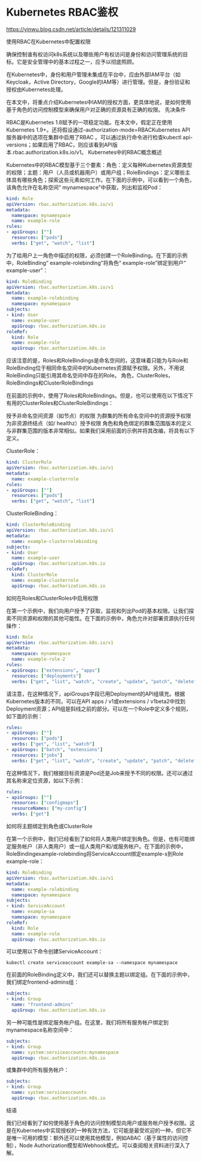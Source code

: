 # Kubernetes RBAC鉴权

https://yinwu.blog.csdn.net/article/details/121311029



使用RBAC在Kubernetes中配置权限

确保控制谁有权访问k8s系统以及哪些用户有权访问是身份和访问管理系统的目标。它是安全管理中的基本过程之一，应予以彻底照顾。

在Kubernetes中，身份和用户管理未集成在平台中，应由外部IAM平台（如Keycloak，Active Directory，Google的IAM等）进行管理。但是，身份验证和授权由Kubernetes处理。

在本文中，将重点介绍Kubernetes中IAM的授权方面，更具体地说，是如何使用基于角色的访问控制模型来确保用户对正确的资源具有正确的权限。
先决条件

RBAC是Kubernetes 1.8赋予的一项稳定功能。在本文中，假定正在使用Kubernetes 1.9+。还将假设通过–authorization-mode=RBACKubernetes API服务器中的选项在集群中启用了RBAC 。可以通过执行命令进行检查kubectl api-versions；如果启用了RBAC，则应该看到API版本.rbac.authorization.k8s.io/v1。
Kubernetes中的RBAC概念概述

Kubernetes中的RBAC模型基于三个要素：角色：定义每种Kubernetes资源类型的权限；主题：用户（人员或机器用户）或用户组；RoleBindings：定义哪些主体具有哪些角色；探索这些元素如何工作。在下面的示例中，可以看到一个角色，该角色允许在名称空间“ mynamespace”中获取，列出和监视Pod：

```yaml
kind: Role
apiVersion: rbac.authorization.k8s.io/v1
metadata:
  namespace: mynamespace
  name: example-role
rules:
- apiGroups: [""]
  resources: ["pods"]
  verbs: ["get", "watch", "list"]

```



为了给用户上一角色中描述的权限，必须创建一个RoleBinding。在下面的示例中，RoleBinding“ example-rolebinding”将角色“ example-role”绑定到用户“ example-user”：

```yaml
kind: RoleBinding
apiVersion: rbac.authorization.k8s.io/v1
metadata:
  name: example-rolebinding
  namespace: mynamespace
subjects:
- kind: User
  name: example-user
  apiGroup: rbac.authorization.k8s.io
roleRef:
  kind: Role
  name: example-role
  apiGroup: rbac.authorization.k8s.io

```



应该注意的是，Roles和RoleBindings是命名空间的，这意味着只能为与Role和RoleBinding位于相同命名空间中的Kubernetes资源赋予权限。另外，不用说RoleBinding只能引用其命名空间中存在的Role。
角色，ClusterRoles，RoleBindings和ClusterRoleBindings

在前面的示例中，使用了Roles和RoleBindings。但是，也可以使用在以下情况下有用的ClusterRoles和ClusterRoleBindings：

授予非命名空间资源（如节点）的权限 为群集的所有命名空间中的资源授予权限 为非资源终结点（如/ healthz）授予权限 角色和角色绑定的群集范围版本的定义与非群集范围的版本非常相似。如果我们采用前面的示例并将其改编，将具有以下定义。

ClusterRole：

```yaml
kind: ClusterRole
apiVersion: rbac.authorization.k8s.io/v1
metadata:
  name: example-clusterrole
rules:
- apiGroups: [""]
  resources: ["pods"]
  verbs: ["get", "watch", "list"]


```



ClusterRoleBinding：

```yaml
kind: ClusterRoleBinding
apiVersion: rbac.authorization.k8s.io/v1
metadata:
  name: example-clusterrolebinding
subjects:
- kind: User
  name: example-user
  apiGroup: rbac.authorization.k8s.io
roleRef:
  kind: ClusterRole
  name: example-clusterrole
  apiGroup: rbac.authorization.k8s.io

```



如何在Roles和ClusterRoles中启用权限

在第一个示例中，我们向用户授予了获取，监视和列出Pod的基本权限。让我们探索不同资源和权限的其他可能性。在下面的示例中，角色允许对部署资源执行任何操作：

```yaml
kind: Role
apiVersion: rbac.authorization.k8s.io/v1
metadata:
  namespace: mynamespace
  name: example-role-2
rules:
- apiGroups: ["extensions", "apps"]
  resources: ["deployments"]
  verbs: ["get", "list", "watch", "create", "update", "patch", "delete"]

```



请注意，在这种情况下，apiGroups字段已用Deployment的API组填充。根据Kubernetes版本的不同，可以在API apps / v1或extensions / v1beta2中找到Deployment资源；API组是斜线之前的部分。可以在一个Role中定义多个规则，如下面的示例：

```yaml
rules:
- apiGroups: [""]
  resources: ["pods"]
  verbs: ["get", "list", "watch"]
- apiGroups: ["batch", "extensions"]
  resources: ["jobs"]
  verbs: ["get", "list", "watch", "create", "update", "patch", "delete"]

```



在这种情况下，我们根据目标资源是Pod还是Job来授予不同的权限。还可以通过其名称来定位资源，如以下示例：

```yaml
rules:
- apiGroups: [""]
  resources: ["configmaps"]
  resourceNames: ["my-config"]
  verbs: ["get"]


```



如何将主题绑定到角色或ClusterRole

在第一个示例中，我们已经看到了如何将人类用户绑定到角色。但是，也有可能绑定服务帐户（非人类用户）或一组人类用户和/或服务帐户。在下面的示例中，RoleBindingexample-rolebinding将ServiceAccount绑定example-s到Role example-role：

```yaml
kind: RoleBinding
apiVersion: rbac.authorization.k8s.io/v1
metadata:
  name: example-rolebinding
  namespace: mynamespace
subjects:
- kind: ServiceAccount
  name: example-sa
  namespace: mynamespace
roleRef:
  kind: Role
  name: example-role
  apiGroup: rbac.authorization.k8s.io

```



可以使用以下命令创建ServiceAccount：

```shell
kubectl create serviceaccount example-sa --namespace mynamespace

```

在前面的RoleBinding定义中，我们还可以替换主题以绑定组。在下面的示例中，我们绑定frontend-admins组：

```yaml
subjects:
- kind: Group
  name: "frontend-admins"
  apiGroup: rbac.authorization.k8s.io

```



另一种可能性是绑定服务帐户组。在这里，我们将所有服务帐户绑定到mynamespace名称空间中：

```yaml
subjects:
- kind: Group
  name: system:serviceaccounts:mynamespace
  apiGroup: rbac.authorization.k8s.io

```



或集群中的所有服务帐户：

```yaml
subjects:
- kind: Group
  name: system:serviceaccounts
  apiGroup: rbac.authorization.k8s.io

```



结语

我们已经看到了如何使用基于角色的访问控制模型向用户或服务帐户授予权限。这是在Kubernetes中实现授权的一种有效方法，它可能是最受欢迎的一种，但它不是唯一可用的模型：额外还可以使用其他模型，例如ABAC（基于属性的访问控制），Node Authorization模型和Webhook模式。可以查阅相关资料进行深入了解。

